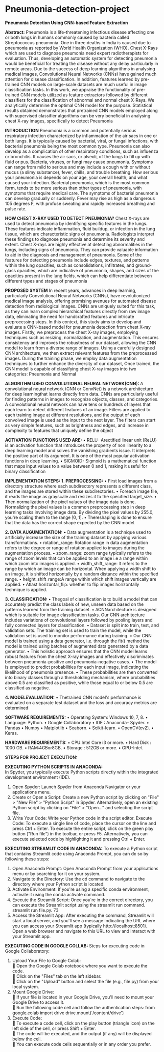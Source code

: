 # Pneumonia-detection-project

**Pneumonia Detection Using CNN-based Feature Extraction** 


**Abstract:**
Pneumonia is a life-threatening infectious disease affecting one or both lungs in humans commonly
caused by bacteria called Streptococcus pneumonia. One in three deaths in India is caused due to pneumonia
 as reported by World Health Organization (WHO).
 Chest X-Rays which are used to diagnose pneumonia need expert radiotherapists for evaluation. Thus,
 developing an automatic system for detecting pneumonia would be beneficial for treating the disease without
 any delay particularly in remote areas. Due to the success of deep learning algorithms in analysing medical
 images, Convolutional Neural Networks (CNNs) have gained much attention for disease classification.
 In addition, features learned by pre-trained CNN models on large-scale datasets are much useful in image
 classification tasks. In this work, we appraise the functionality of pre-trained CNN models utilized as feature
extractors followed by different classifiers for the classification of abnormal and normal chest X-Rays. We
 analytically determine the optimal CNN model for the purpose. Statistical results obtained demonstrates that
 pretrained CNN models employed along with supervised classifier algorithms can be very beneficial in
 analysing chest X-ray images, specifically to detect Pneumonia




 **INTRODUCTION**
 Pneumonia is a common and potentially serious respiratory infection characterized by inflammation of the
 air sacs in one or both lungs. It is typically caused by bacterial, viral, or fungal infections, with bacterial
 pneumonia being the most common type. Pneumonia can also develop as a complication of other
 respiratory conditions, such as influenza or bronchitis. It causes the air sacs, or alveoli, of the lungs to fill up
 with fluid or pus. Bacteria, viruses, or fungi may cause pneumonia. Symptoms can range from mild to
 serious and may include a cough with or without mucus (a slimy substance), fever, chills, and trouble
 breathing.
 How serious your pneumonia is depends on your age, your overall health, and what caused your infection.
 Bacterial pneumonia, which is the most common form, tends to be more serious than other types of
 pneumonia, with symptoms that require medical care. The symptoms of bacterial pneumonia can develop
 gradually or suddenly. Fever may rise as high as a dangerous 105 degrees F, with profuse sweating and
 rapidly increased breathing and pulse rate.




 **HOW CHEST X-RAY USED TO DETECT PNEUMONIA?**
 Chest X-rays are used to detect pneumonia by identifying specific features in the lungs. These features
 indicate inflammation, fluid buildup, or infection in the lung tissue, which are characteristic signs of
 pneumonia. Radiologists interpret these findings to diagnose pneumonia and determine its severity and
 extent. Chest X-rays are highly effective at detecting abnormalities in the lungs, including signs of
 pneumonia. They can provide valuable information to aid in the diagnosis and management of pneumonia.
 Some of the features for detecting pneumonia include edges, textures, and patterns within the lung opacities,
 such as consolidations, infiltrates, and ground-glass opacities, which are indicative of pneumonia, shapes,
 and sizes of the opacities present in the lung fields, which can help differentiate between different types and
 stages of pneumonia




 **PROPOSED SYSTEM**
 In recent years, advances in deep learning, particularly Convolutional Neural Networks (CNNs), have
 revolutionized medical image analysis, offering promising avenues for automated disease detection from
 radiological images. CNNs are uniquely suited for this task, as they can learn complex hierarchical features
 directly from raw image data, eliminating the need for handcrafted features and intricate preprocessing
 steps. In this context, this study aims to develop and evaluate a CNN-based model for pneumonia detection
 from chest X-ray images.
 Firstly, we preprocess the chest X-ray images, employing techniques such as resizing, normalization, and
 augmentation. This ensures consistency and improves the robustness of our dataset, allowing the CNN
 model to learn from a diverse range of images. Using a carefully designed CNN architecture, we then
 extract relevant features from the preprocessed images. During the training phase, we employ data
 augmentation techniques to further enhance the diversity of our dataset, Once trained, the CNN model is
 capable of classifying chest X-ray images into two categories: Pneumonia and Normal




**ALGORITHM USED**
 **CONVOLUTIONAL NEURAL NETWORK(CNN):**
 A convolutional neural network (CNN or ConvNet) is a network architecture for deep learningthat learns
 directly from data. CNNs are particularly useful for finding patterns in images to recognize objects, classes,
 and categories. A convolutional neural network can have tens or hundreds of layers that each learn to detect
 different features of an image. Filters are applied to each training image at different resolutions, and the
 output of each convolved image is used as the input to the next layer. The filters can start as very simple
 features, such as brightness and edges, and increase in complexity to features that uniquely define the object


  **ACTIVATION FUNCTIONS USED ARE:**
 • RELU- Arectified linear unit (ReLU) is an activation function that introduces the property of non
linearity to a deep learning model and solves the vanishing gradients issue. It interprets the positive
 part of its argument. It is one of the most popular activation functions in deep learning.
 • SIGMOID- Sigmoid is a mathematical function that maps input values to a value between 0 and 1,
 making it useful for binary classification


**IMPLEMENTATION STEPS:**
 **1. PREPROCESSING:**
 • First load images from a directory structure where each subdirectory represents a different class, and
 the images are stored within these subdirectories.
 • Foreach image file, it reads the image as grayscale and resizes it to the specified target_size.
 • Then normalization of the pixel values of the image data is done. Normalizing the pixel values is a
 common preprocessing step in deep learning tasks involving image data. By dividing the pixel values by
 255.0, you're scaling them to the range [0, 1].
 • Thereshaping is done to ensure that the data has the correct shape expected by the CNN model.
 
**2. DATA AUGUMENTATION:**
 • Data augmentation is a technique used to artificially increase the size of the training dataset by
 applying various transformations.
 • rotation_range: Rotation range in data augmentation refers to the degree or range of rotation applied to
 images during the augmentation process.
 • zoom_range: zoom range typically refers to the range of zoom levels that can be applied to an image
 i.e a range within which zoom into images is applied.
 • width_shift_range: It refers to the range by which an image can be horizontal. When applying a width
 shift to an image, it is shifted horizontally by a random distance within the specified range.
 • height_shift_range:A range within which shift images vertically are applied.
 • Atlast horizontal_flip: whether to flip images horizontally technique is applied.
 
**3. CLASSIFICATION:**
 • Thegoal of classification is to build a model that can accurately predict the class labels of new, unseen
 data based on the patterns learned from the training dataset.
 • ACNNarchitecture is designed which is suitable for image classification tasks. Our CNN architecture
 includes variations of convolutional layers followed by pooling layers and fully connected layers for
 classification.
 • Dataset is split into train, test, and validation sets. The training set is used to train the model, while the
 validation set is used to monitor performance during training.
 • Our CNN model is trained using a data generator, i.e. through the fit() method the model is trained
 using batches of augmented data generated by a data generator.
 • This holistic approach ensures that the CNN model learns robust features from the chest X-ray images
 and effectively discriminates between pneumonia-positive and pneumonia-negative cases.
• The model is employed to predict probabilities for each input image, indicating the likelihood of
 pneumonia presence.
 • These probabilities are then converted into binary classes through a thresholding mechanism, where
 probabilities above 0.5 are classified as positive, while those equal to or below 0.5 are classified as
 negative.
 
 **4. MODELEVALUATION:**
 • Thetrained CNN model's performance is evaluated on a separate test dataset and the loss and accuracy
 metrics are determined





  **SOFTWARE REQUIREMENTS:**
 • Operating System: Windows 10, 7, 8.
 • Language: Python.
 • Google Collaboratory
 • IDE : Anaconda– Spyder.
 • Pandas
 • Numpy
 • Matplotlib
 • Seaborn.
 • Scikit-learn.
 • OpenCV(cv2).
 • Keras.



 
**HARDWARE REQUIREMENTS:**
 • CPU:Intel Core i3 or more.
 • Hard Disk : 1000 GB.
 • RAM:4GBor8GB.
 • Storage : 512GB or more.
 • GPU-Intel.




**STEPS FOR PROJECT EXECUTION:** 

**EXECUTING PYTHON SCRIPTS IN ANACONDA:**  
In Spyder, you typically execute Python scripts directly within the integrated development 
environment (IDE).  
1. Open Spyder: Launch Spyder from Anaconda Navigator or your applications menu.  
2. Create or Open a Script: Create a new Python script by clicking on "File" > "New 
File" > "Python Script" in Spyder. Alternatively, open an existing Python script by 
clicking on "File" > "Open..." and selecting the script file.  
3. Write Your Code: Write your Python code in the script editor. Execute Code: To 
execute a single line of code, place the cursor on the line and press Ctrl + Enter. To 
execute the entire script, click on the green play button ("Run file") in the toolbar, or 
press F5. Alternatively, you can execute selected code by highlighting it and pressing 
Ctrl + Enter.


**EXECUTING STREAMLIT CODE IN ANACONDA:** 
To execute a Python script that contains Streamlit code using Anaconda Prompt, you can do 
so by following these steps: 
1. Open Anaconda Prompt: Open Anaconda Prompt from your applications menu or by 
searching for it on your system.  
2. Navigate to the Directory: Use the cd command to navigate to the directory where 
your Python script is located. 
3. Activate Environment: If you're using a specific conda environment, activate it using 
the conda activate command. 
4. Execute the Streamlit Script: Once you're in the correct directory, you can execute the 
Streamlit script using the streamlit run command. 
streamlit run file.py. 
73 
5. Access the Streamlit App: After executing the command, Streamlit will start a local 
server, and you'll see a message indicating the URL where you can access your 
Streamlit app (typically http://localhost:8501). Open a web browser and navigate to this 
URL to view and interact with your Streamlit app.


**EXECUTING CODE IN GOOGLE COLLAB:** 
Steps for executing code in Google Collaboratory: 
1. Upload Your File to Google Colab:  
 Open the Google Colab notebook where you want to execute the code.  
 Click on the "Files" tab on the left sidebar.  
 Click on the "Upload" button and select the file (e.g., file.py) from your local 
system.  
2. Mount Google Drive:  
 If your file is located in your Google Drive, you'll need to mount your 
Google Drive to access it.  
 Run the following code cell and follow the authentication steps: 
from google.colab import drive 
drive.mount('/content/drive') 
3. Execute Code:  
 To execute a code cell, click on the play button (triangle icon) on the left side 
of the cell, or press Shift + Enter.  
 The code will be executed, and the output (if any) will be displayed below 
the cell.  
 You can execute code cells sequentially or in any order you prefer.

